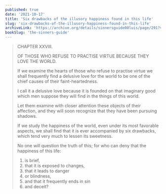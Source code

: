 ```yaml
---
published: true
date: '2021-10-17'
title: 'Six drawbacks of the illusory happiness found in this life'
slug: 'six-drawbacks-of-the-illusory-happiness-found-in-this-life'
archiveLink: 'https://archive.org/details/sinnersguide00luis/page/291?view=theater'
bookSlug: 'the-sinners-guide'
---
```


> CHAPTER XXVIII.
>
> OF THOSE WHO REFUSE TO PRACTISE VIRTUE BECAUSE THEY LOVE THE WORLD.
>
> If we examine the hearts of those who refuse to practise virtue we shall frequently find a delusive love for the world to be one of the chief causes of their faint-heartedness.
>
> I call it a delusive love because it is founded on that imaginary good which men suppose they will find in the things of this world.
>
> Let them examine with closer attention these objects of their affection, and they will soon recognize that they have been pursuing shadows.
>
> If we study the happiness of the world, even under its most favorable aspects, we shall find that it is ever accompanied by six drawbacks, which tend very much to lessen its sweetness.
>
> No one will question the truth of this; for who can deny that the happiness of this life:
>
> 1. is brief,
> 2. that it is exposed to changes,
> 3. that it leads to danger
> 4. or blindness,
> 5. and that it frequently ends in sin
> 6. and deceit?